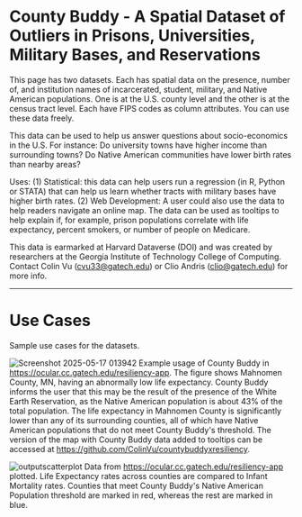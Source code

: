 # County Buddy - A Spatial Dataset of Outliers in Prisons, Universities, Military Bases, and Reservations

This page has two datasets. Each has spatial data on the presence, number of, and institution names of incarcerated, student, military, and Native American populations. One is at the U.S. county level and the other is at the census tract level. Each have FIPS codes as column attributes. You can use these data freely.

This data can be used to help us answer questions about socio-economics in the U.S. For instance: Do university towns have higher income than surrounding towns? Do Native American communities have lower birth rates than nearby areas?

Uses: (1) Statistical: this data can help users run a regression (in R, Python or STATA) that can help us learn whether tracts with military bases have higher birth rates. (2) Web Development: A user could also use the data to help readers navigate an online map. The data can be used as tooltips to help explain if, for example, prison populations correlate with life expectancy, percent smokers, or number of people on Medicare.

This data is earmarked at Harvard Dataverse (DOI) and was created by researchers at the Georgia Institute of Technology College of Computing. Contact Colin Vu (cvu33@gatech.edu) or Clio Andris (clio@gatech.edu) for more info.

---

# Use Cases

Sample use cases for the datasets.

![Screenshot 2025-05-17 013942](https://github.com/user-attachments/assets/5ba0732c-dd68-41ce-9c6d-1e5ed3074911)
Example usage of County Buddy in https://ocular.cc.gatech.edu/resiliency-app. The figure shows Mahnomen County, MN, having an abnormally low life expectancy. County Buddy informs the user that this may be the result  of the presence of the White Earth Reservation, as the Native American population is about 43\% of the total population. The life expectancy in Mahnomen County is significantly lower than any of its surrounding counties, all of which have Native American populations that do not meet County Buddy's threshold. The version of the map with County Buddy data added to tooltips can be accessed at https://github.com/ColinVu/countybuddyxresiliency.

![outputscatterplot](https://github.com/user-attachments/assets/3a5828da-ee0a-4347-965d-43cb0bec4558)
Data from https://ocular.cc.gatech.edu/resiliency-app plotted. Life Expectancy rates across counties are compared to Infant Mortality rates. Counties that meet County Buddy's Native American Population threshold are marked in red, whereas the rest are marked in blue.
